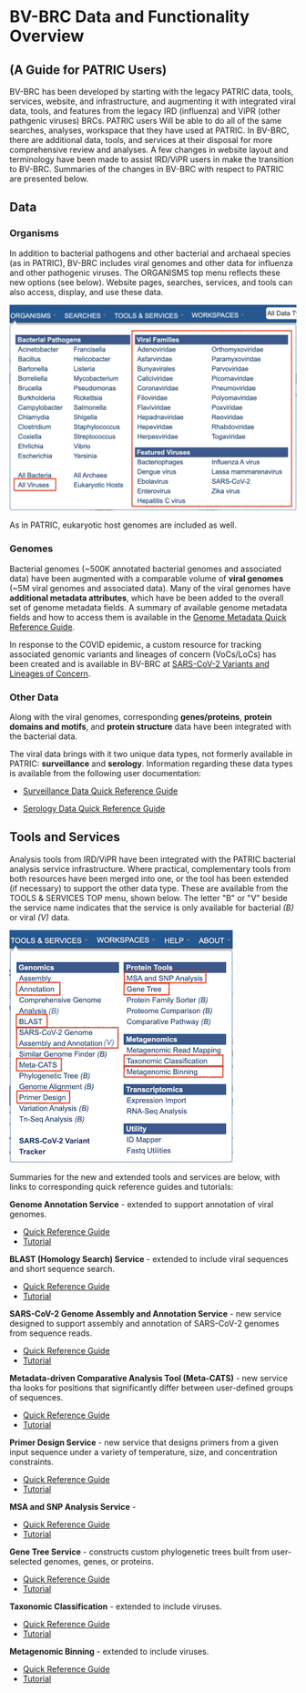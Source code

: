 # BV-BRC Data and Functionality Overview 
## (A Guide for PATRIC Users)

BV-BRC has been developed by starting with the legacy PATRIC data, tools, services, website, and infrastructure, and augmenting it with integrated viral data, tools, and features from the legacy IRD (influenza) and ViPR (other pathgenic viruses) BRCs. PATRIC users Will be able to do all of the same searches, analyses, workspace that they have used at PATRIC. In BV-BRC, there are additional data, tools, and services at their disposal for more comprehensive review and analyses. A few changes in website layout and terminology have been made to assist IRD/ViPR users in make the transition to BV-BRC. Summaries of the changes in BV-BRC with respect to PATRIC are presented below. 

## Data 

### Organisms

In addition to bacterial pathogens and other bacterial and archaeal species (as in PATRIC), BV-BRC includes viral genomes and other data for influenza and other pathogenic viruses. The ORGANISMS top menu reflects these new options (see below). Website pages, searches, services, and tools can also access, display, and use these data. 

![Organisms Menu](./images/bv_organisms_menu_virus.png)

As in PATRIC, eukaryotic host genomes are included as well. 

### Genomes

Bacterial genomes (~500K annotated bacterial genomes and associated data) have been augmented with a comparable volume of **viral genomes** (~5M viral genomes and associated data). Many of the viral genomes have **additional metadata attributes**, which have be been added to the overall set of genome metadata fields. A summary of available genome metadata fields and how to access them is available in the [Genome Metadata Quick Reference Guide](../quick_references/organisms_taxon/genome_metadata.html).

In response to the COVID epidemic, a custom resource for tracking associated genomic variants and lineages of concern (VoCs/LoCs) has been created and is available in BV-BRC at [SARS-CoV-2 Variants and Lineages of Concern](https://bv-brc.org/view/VariantLineage/#view_tab=overview).

### Other Data

Along with the viral genomes, corresponding **genes/proteins**, **protein domains and motifs**, and **protein structure** data have been integrated with the bacterial data.

The viral data brings with it two unique data types, not formerly available in PATRIC: **surveillance** and **serology**. Information regarding these data types is available from the following user documentation:

* [Surveillance Data Quick Reference Guide](../quick_references/organisms_taxon/surveillance_data.html)

* [Serology Data Quick Reference Guide](../quick_references/organisms_taxon/serology_data.html)

## Tools and Services

Analysis tools from IRD/ViPR have been integrated with the PATRIC bacterial analysis service infrastructure. Where practical, complementary tools from both resources have been merged into one, or the tool has been extended (if necessary) to support the other data type. These are available from the TOOLS & SERVICES TOP menu, shown below. The letter "B" or "V" beside the service name indicates that the service is only available for bacterial *(B)* or viral *(V)* data.

![Tools and Services Menu](./images/bv_services_menu_updated2.png)


Summaries for the new and extended tools and services are below, with links to corresponding quick reference guides and tutorials: 

**Genome Annotation Service** - extended to support annotation of viral genomes.
* [Quick Reference Guide](../quick_references/services/genome_annotation_service.html)
* [Tutorial](../tutorial/genome_annotation/genome_annotation.html)

**BLAST (Homology Search) Service** - extended to include viral sequences and short sequence search.
* [Quick Reference Guide](../quick_references/services/blast.html)
* [Tutorial](../tutorial/blast/blast.html)

**SARS-CoV-2 Genome Assembly and Annotation Service** - new service designed to support assembly and annotation of SARS-CoV-2 genomes from sequence reads.
* [Quick Reference Guide](..//quick_references/services/sars_cov_2_assembly_annotation_service.html)
* [Tutorial](../tutorial/sars_cov_2_assembly_annotation/sars_cov_2_assembly_annotation.html)

**Metadata-driven Comparative Analysis Tool (Meta-CATS)** - new service tha looks for positions that significantly differ between user-defined groups of sequences.
* [Quick Reference Guide](../quick_references/services/metacats.html)
* [Tutorial](../tutorial/metacats/metacats.html)

**Primer Design Service** - new service that designs primers from a given input sequence under a variety of temperature, size, and concentration constraints.
* [Quick Reference Guide](../quick_references/services/primer_design_service.html)
* [Tutorial](../tutorial/primer_design/primer_design.html)

**MSA and SNP Analysis Service** - 
* [Quick Reference Guide](../quick_references/services/msa_snp_variation_service.html)
* [Tutorial](../tutorial/msa_snp_variation/msa_snp_variation.html)

**Gene Tree Service** - constructs custom phylogenetic trees built from user-selected genomes, genes, or proteins. 
* [Quick Reference Guide](../quick_references/services/genetree.html)
* [Tutorial](../tutorial/genetree/genetree.html)

**Taxonomic Classification** - extended to include viruses.
* [Quick Reference Guide](../quick_references/services/taxonomic_classification_service.html)
* [Tutorial](../tutorial/taxonomic_classification/taxonomic_classification.html)

**Metagenomic Binning** - extended to include viruses.
* [Quick Reference Guide](../quick_references/services/metagenomic_binning_service.html)
* [Tutorial](../tutorial/metagenomic_binning/metagenomic_binning.html)

